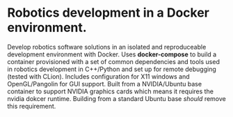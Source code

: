 # Robotics development in a Docker environment.

Develop robotics software solutions in an isolated and reproduceable development environment with Docker. Uses __docker-compose__ to build a container provisioned with a set of common dependencies and tools used in robotics development in C++/Python and set up for remote debugging (tested with CLion). Includes configuration for X11 windows and OpenGL/Pangolin for GUI support. Built from a NVIDIA/Ubuntu base container to support NVIDIA graphics cards which means it requires the nvidia dokcer runtime. Building from a standard Ubuntu base _should_ remove this requirement.
